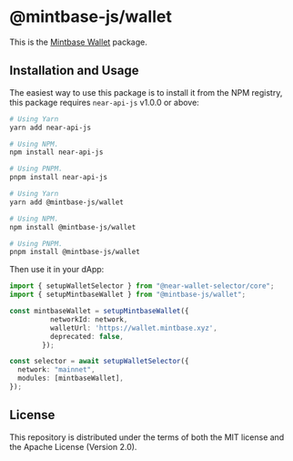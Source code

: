 # @mintbase-js/wallet

This is the [Mintbase Wallet](https://wallet.mintbase.xyz/) package.

## Installation and Usage

The easiest way to use this package is to install it from the NPM registry, this package requires `near-api-js` v1.0.0 or above:

```bash
# Using Yarn
yarn add near-api-js

# Using NPM.
npm install near-api-js

# Using PNPM.
pnpm install near-api-js

```
```bash
# Using Yarn
yarn add @mintbase-js/wallet

# Using NPM.
npm install @mintbase-js/wallet

# Using PNPM.
pnpm install @mintbase-js/wallet

```

Then use it in your dApp:

```ts
import { setupWalletSelector } from "@near-wallet-selector/core";
import { setupMintbaseWallet } from "@mintbase-js/wallet";

const mintbaseWallet = setupMintbaseWallet({
          networkId: network,
          walletUrl: 'https://wallet.mintbase.xyz',
          deprecated: false,
        });

const selector = await setupWalletSelector({
  network: "mainnet",
  modules: [mintbaseWallet],
});
```

## License

This repository is distributed under the terms of both the MIT license and the Apache License (Version 2.0).